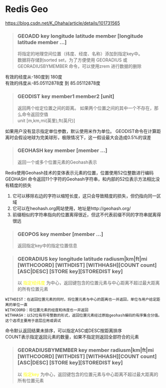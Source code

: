 # Redis Geo
https://blog.csdn.net/K_Ohaha/article/details/101731565

> ### GEOADD key longitude latitude member [longitude latitude member …]  
> 将指定的地理空间位置（纬度、经度、名称）添加到指定key中。  
> 数据将存储到sorted set，为了方便使用 GEORADIUS 或 GEORADIUSBYMEMBER 命令，可以使用zrem 进行数据的删除

有效的经度从-180度到 180度  
有效的纬度从-85.05112878度 到 85.05112878度

> ### GEODIST key member1 member2 [unit]
> 返回两个给定位置之间的距离。
如果两个位置之间的其中一个不存在，那么命令返回空值  
> unit [m,km,mi(英里),ft(英尺)]

如果用户没有显示指定单位参数，默认使用米作为单位。
GEODIST命令在计算距离时会假设地球为完美球形，极限情况下，这一假设最大会造成0.5%的误差

> ### GEOHASH key member [member …]
> 返回一个或多个位置元素的Geohash表示

Redis使用Geohash技术的变体表示元素的位置，位置使用52位整数进行编码  
GEOHASH 命令返回11个字符的Geohash字符串，和内部的52位表示方法相比没有精度的损失

1. 它可以移除右边的字符以缩短长度，这只会导致精度的损失，但仍指向同一区域
2. 它可以在heohash.org网站使用，地址是http://geohash.org/
3. 前缀相似的字符串指向的位置离得很近，但这不代表前缀不同的字符串就离得很远

> ### GEOPOS key member [member …]
> 返回指定key中的指定位置信息
 

> ### GEORADIUS key longitude latitude radiusm|km|ft|mi [WITHCOORD] [WITHDIST] [WITHHASH][COUNT count] [ASC|DESC] [STORE key][STOREDIST key]
> 以<font color='yellow'> 指定经纬度 </font>为中心，返回键包含的位置元素与中心距离不超过最大距离的所有位置元素  

    WITHDIST：在返回位置元素的同时，将位置元素与中心的距离也一并返回，单位与用户给定距离的单位一直  
    WITHCOORD：将位置元素的经度和纬度也一并返回  
    WITHHASH：以52位有符号整数的形式，返回位置元素经过原始geohash编码的有序集合分值。这个选项主要用于底层应用或调试  

命令默认返回结果未排序，可以指定ASC或DESC按距离排序  
COUNT表示指定返回元素的数量，如果不指定则返回全部符合的元素

> ### GEORADIUSBYMEMBER key member radiusm|km|ft|mi [WITHCOORD] [WITHDIST] [WITHHASH][COUNT count] [ASC|DESC] [STORE key][STOREDIST key]
> 以<font color='yellow'> 指定key </font>为中心，返回键包含的位置元素与中心距离不超过最大距离的所有位置元素
